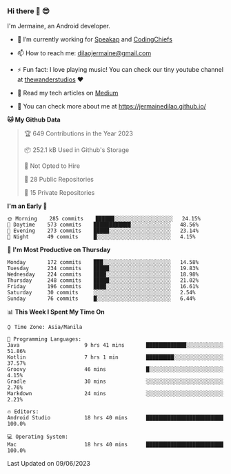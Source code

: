 ### Hi there 👋 😎
I'm Jermaine, an Android developer.

- 🔭 I’m currently working for [Speakap](https://www.speakap.com/) and [CodingChiefs](https://codingchiefs.com/en/)

- 📫 How to reach me: dilaojermaine@gmail.com

- ⚡ Fun fact: I love playing music! You can check our tiny youtube channel at [thewanderstudios](https://www.youtube.com/thewanderstudios) ♥️

- 📖 Read my tech articles on [Medium](https://jermainedilao.medium.com/)

- 👀 You can check more about me at https://jermainedilao.github.io/

<!--
**jermainedilao/jermainedilao** is a ✨ _special_ ✨ repository because its `README.md` (this file) appears on your GitHub profile.

Here are some ideas to get you started:

- 🔭 I’m currently working on ...
- 🌱 I’m currently learning ...
- 👯 I’m looking to collaborate on ...
- 🤔 I’m looking for help with ...
- 💬 Ask me about ...
- 📫 How to reach me: ...
- 😄 Pronouns: ...
- ⚡ Fun fact: ...
-->

<!--START_SECTION:waka-->
**🐱 My Github Data** 

> 🏆 649 Contributions in the Year 2023
 > 
> 📦 252.1 kB Used in Github's Storage 
 > 
> 🚫 Not Opted to Hire
 > 
> 📜 28 Public Repositories 
 > 
> 🔑 15 Private Repositories  
 > 
**I'm an Early 🐤** 

```text
🌞 Morning    285 commits    ██████░░░░░░░░░░░░░░░░░░░   24.15% 
🌆 Daytime    573 commits    ████████████░░░░░░░░░░░░░   48.56% 
🌃 Evening    273 commits    █████░░░░░░░░░░░░░░░░░░░░   23.14% 
🌙 Night      49 commits     █░░░░░░░░░░░░░░░░░░░░░░░░   4.15%

```
📅 **I'm Most Productive on Thursday** 

```text
Monday       172 commits    ███░░░░░░░░░░░░░░░░░░░░░░   14.58% 
Tuesday      234 commits    █████░░░░░░░░░░░░░░░░░░░░   19.83% 
Wednesday    224 commits    ████░░░░░░░░░░░░░░░░░░░░░   18.98% 
Thursday     248 commits    █████░░░░░░░░░░░░░░░░░░░░   21.02% 
Friday       196 commits    ████░░░░░░░░░░░░░░░░░░░░░   16.61% 
Saturday     30 commits     ░░░░░░░░░░░░░░░░░░░░░░░░░   2.54% 
Sunday       76 commits     █░░░░░░░░░░░░░░░░░░░░░░░░   6.44%

```


📊 **This Week I Spent My Time On** 

```text
⌚︎ Time Zone: Asia/Manila

💬 Programming Languages: 
Java                     9 hrs 41 mins       █████████████░░░░░░░░░░░░   51.86% 
Kotlin                   7 hrs 1 min         █████████░░░░░░░░░░░░░░░░   37.57% 
Groovy                   46 mins             █░░░░░░░░░░░░░░░░░░░░░░░░   4.15% 
Gradle                   30 mins             ░░░░░░░░░░░░░░░░░░░░░░░░░   2.76% 
Markdown                 24 mins             ░░░░░░░░░░░░░░░░░░░░░░░░░   2.21%

🔥 Editors: 
Android Studio           18 hrs 40 mins      █████████████████████████   100.0%

💻 Operating System: 
Mac                      18 hrs 40 mins      █████████████████████████   100.0%

```


 Last Updated on 09/06/2023
<!--END_SECTION:waka-->
